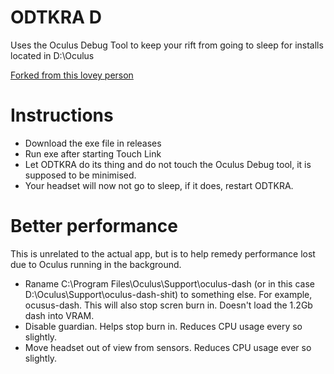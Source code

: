 # ODTKRA D
Uses the Oculus Debug Tool to keep your rift from going to sleep for installs located in D:\Oculus

[Forked from this lovey person](https://github.com/DeltaNeverUsed/ODTKRA)

# Instructions
- Download the exe file in releases
- Run exe after starting Touch Link
- Let ODTKRA do its thing and do not touch the Oculus Debug tool, it is supposed to be minimised.
- Your headset will now not go to sleep, if it does, restart ODTKRA.

# Better performance
This is unrelated to the actual app, but is to help remedy performance lost due to Oculus running in the background.
- Raname C:\Program Files\Oculus\Support\oculus-dash (or in this case D:\Oculus\Support\oculus-dash-shit) to something else. For example, ocusus-dash. This will also stop scren burn in. Doesn't load the 1.2Gb dash into VRAM.
- Disable guardian. Helps stop burn in. Reduces CPU usage every so slightly.
- Move headset out of view from sensors. Reduces CPU usage ever so slightly.
